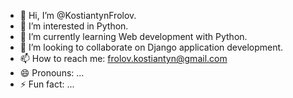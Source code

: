 - 👋 Hi, I’m @KostiantynFrolov.
- 👀 I’m interested in Python.
- 🌱 I’m currently learning Web development with Python.
- 💞️ I’m looking to collaborate on Django application development.  
- 📫 How to reach me: frolov.kostiantyn@gmail.com
- 😄 Pronouns: ...
- ⚡ Fun fact: ...

<!---
KostiantynFrolov/KostiantynFrolov is a ✨ special ✨ repository because its `README.md` (this file) appears on your GitHub profile.
You can click the Preview link to take a look at your changes.
--->
